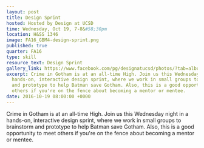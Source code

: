 ```yaml
---
layout: post
title: Design Sprint
hosted: Hosted by Design at UCSD
time: Wednesday, Oct 19, 7-8&#58;30pm
location: H&SS 1346
image: FA16_GBM4-design-sprint.png
published: true
quarter: FA16
type: skill
resource_text: Design Sprint
gallery_link: https://www.facebook.com/pg/designatucsd/photos/?tab=album&album_id=1773835316190265
excerpt: Crime in Gotham is at an all-time High. Join us this Wednesday night in a
  hands-on, interactive design sprint, where we work in small groups to brainstorm
  and prototype to help Batman save Gotham. Also, this is a good opportunity to meet
  others if you're on the fence about becoming a mentor or mentee.
date: 2016-10-19 08:00:00 +0000
---
```

Crime in Gotham is at an all-time High. Join us this Wednesday night in a hands-on, interactive design sprint, where we work in small groups to brainstorm and prototype to help Batman save Gotham. Also, this is a good opportunity to meet others if you're on the fence about becoming a mentor or mentee.